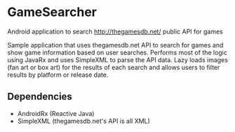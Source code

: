 # GameSearcher
Android application to search http://thegamesdb.net/ public API for games

Sample application that uses thegamesdb.net API to search for games and show game information based on user searches. Performs most of the logic using JavaRx and uses SimpleXML to parse the API data.
Lazy loads images (fan art or box art) for the results of each search and allows users to filter results by platform or release date.

## Dependencies
* AndroidRx (Reactive Java)
* SimpleXML (thegamesdb.net's API is all XML)


